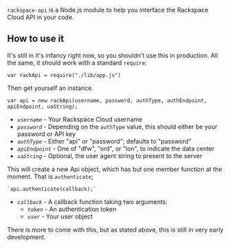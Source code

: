 `rackspace-api` is a Node.js module to help you interface the Rackspace Cloud API in your code.

## How to use it
It's still in it's infancy right now, so you shouldn't use this in production. All the same, it should work with a standard `require`:

    var rackApi = require("./lib/app.js")

Then get yourself an instance.

	var api = new rackApi(username, password, authType, authEndpoint, apiEndpoint, uaString);

 * _`username`_ - Your Rackspace Cloud username
 * _`password`_ - Depending on the `authType` value, this should either be your password or API key
 * _`authType`_ - Either "api" or "password"; defaults to "password"
 * _`apiEndpoint`_ - One of "dfw", "ord", or "lon", to indicate the data center
 * _`uaString`_ - Optional, the user agent string to present to the server

This will create a new Api object, which has but one member function at the moment. That is `authenticate`;

    `api.authenticate(callback);`

 * _`callback`_ - A callback function taking two arguments:
   * _`token`_ - An authentication token
   * _`user`_ - Your user object

There is more to come with this, but as stated above, this is still in very early development.
